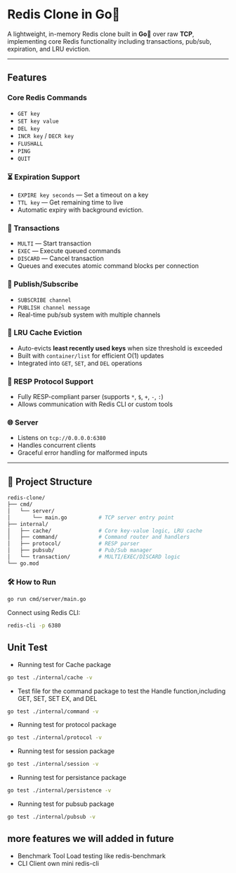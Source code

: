 # Redis Clone in Go🐹

A lightweight, in-memory Redis clone built in **Go**🐹 over raw **TCP**, implementing core Redis functionality including transactions, pub/sub, expiration, and LRU eviction.

---

## Features

### Core Redis Commands
- `GET key`
- `SET key value`
- `DEL key`
- `INCR key` / `DECR key`
- `FLUSHALL`
- `PING`
- `QUIT`

### ⏳ Expiration Support
- `EXPIRE key seconds` — Set a timeout on a key
- `TTL key` — Get remaining time to live
- Automatic expiry with background eviction.

### 🔄 Transactions
- `MULTI` — Start transaction
- `EXEC` — Execute queued commands
- `DISCARD` — Cancel transaction
- Queues and executes atomic command blocks per connection

### 📢 Publish/Subscribe
- `SUBSCRIBE channel`
- `PUBLISH channel message`
- Real-time pub/sub system with multiple channels

### 🧠 LRU Cache Eviction
- Auto-evicts **least recently used keys** when size threshold is exceeded
- Built with `container/list` for efficient O(1) updates
- Integrated into `GET`, `SET`, and `DEL` operations

### 💬 RESP Protocol Support
- Fully RESP-compliant parser (supports `*`, `$`, `+`, `-`, `:`)
- Allows communication with Redis CLI or custom tools

### 🌐 Server
- Listens on `tcp://0.0.0.0:6380`
- Handles concurrent clients
- Graceful error handling for malformed inputs

---

## 📁 Project Structure

```bash
redis-clone/
├── cmd/
│   └── server/
│       └── main.go          # TCP server entry point
├── internal/
│   ├── cache/               # Core key-value logic, LRU cache
│   ├── command/             # Command router and handlers
│   ├── protocol/            # RESP parser
│   ├── pubsub/              # Pub/Sub manager
│   └── transaction/         # MULTI/EXEC/DISCARD logic
└── go.mod
```

### 🛠️ How to Run

```bash
go run cmd/server/main.go
```
Connect using Redis CLI:
```bash
redis-cli -p 6380
```

## Unit Test

- Running test for Cache package

```bash
go test ./internal/cache -v
```
- Test file for the command package to test the Handle function,including GET, SET, SET EX, and DEL

```bash
go test ./internal/command -v
```
- Running test for protocol package 
```bash
go test ./internal/protocol -v
```
- Running test for session package
```bash
go test ./internal/session -v
```
- Running test for persistance package
```bash
go test ./internal/persistence -v
```
- Running test for pubsub package
```bash
go test ./internal/pubsub -v
```


## more features we will added in future

- Benchmark Tool	Load testing like redis-benchmark
- CLI Client	own mini redis-cli